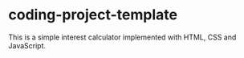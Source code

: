 # coding-project-template
This is a simple interest calculator implemented with HTML, CSS and JavaScript.
